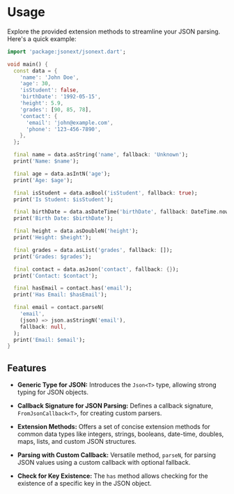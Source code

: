 # Usage

Explore the provided extension methods to streamline your JSON parsing. Here's a quick example:

```dart
import 'package:jsonext/jsonext.dart';

void main() {
  const data = {
    'name': 'John Doe',
    'age': 30,
    'isStudent': false,
    'birthDate': '1992-05-15',
    'height': 5.9,
    'grades': [90, 85, 78],
    'contact': {
      'email': 'john@example.com',
      'phone': '123-456-7890',
    },
  };

  final name = data.asString('name', fallback: 'Unknown');
  print('Name: $name');

  final age = data.asIntN('age');
  print('Age: $age');

  final isStudent = data.asBool('isStudent', fallback: true);
  print('Is Student: $isStudent');

  final birthDate = data.asDateTime('birthDate', fallback: DateTime.now());
  print('Birth Date: $birthDate');

  final height = data.asDoubleN('height');
  print('Height: $height');

  final grades = data.asList('grades', fallback: []);
  print('Grades: $grades');

  final contact = data.asJson('contact', fallback: {});
  print('Contact: $contact');

  final hasEmail = contact.has('email');
  print('Has Email: $hasEmail');

  final email = contact.parseN(
    'email',
    (json) => json.asStringN('email'),
    fallback: null,
  );
  print('Email: $email');
}
```

## Features

- **Generic Type for JSON:** Introduces the `Json<T>` type, allowing strong typing for JSON objects.

- **Callback Signature for JSON Parsing:** Defines a callback signature, `FromJsonCallback<T>`, for creating custom parsers.

- **Extension Methods:** Offers a set of concise extension methods for common data types like integers, strings, booleans, date-time, doubles, maps, lists, and custom JSON structures.

- **Parsing with Custom Callback:** Versatile method, `parseN`, for parsing JSON values using a custom callback with optional fallback.

- **Check for Key Existence:** The `has` method allows checking for the existence of a specific key in the JSON object.
